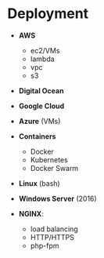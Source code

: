 # Deployment

- **AWS**

  - ec2/VMs
  - lambda
  - vpc
  - s3

- **Digital Ocean**

- **Google Cloud**

- **Azure** (VMs)

- **Containers**

  - Docker
  - Kubernetes
  - Docker Swarm

- **Linux** (bash)

- **Windows Server** (2016)

- **NGINX**:
  - load balancing
  - HTTP/HTTPS
  - php-fpm
